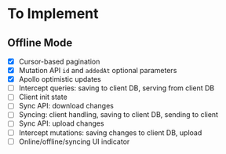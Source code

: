 # To Implement

## Offline Mode

- [x] Cursor-based pagination
- [x] Mutation API `id` and `addedAt` optional parameters
- [x] Apollo optimistic updates
- [ ] Intercept queries: saving to client DB, serving from client DB
- [ ] Client init state
- [ ] Sync API: download changes
- [ ] Syncing: client handling, saving to client DB, sending to client
- [ ] Sync API: upload changes
- [ ] Intercept mutations: saving changes to client DB, upload
- [ ] Online/offline/syncing UI indicator
